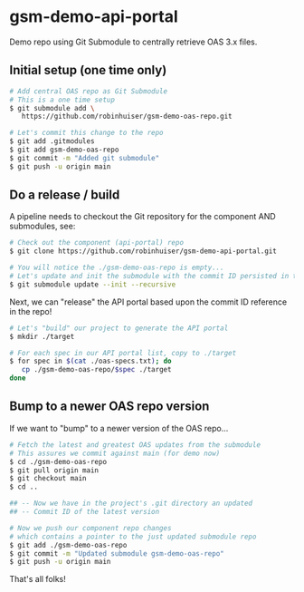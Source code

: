 # gsm-demo-api-portal

Demo repo using Git Submodule to centrally retrieve OAS 3.x files.

## Initial setup (one time only)

~~~bash
# Add central OAS repo as Git Submodule
# This is a one time setup
$ git submodule add \
   https://github.com/robinhuiser/gsm-demo-oas-repo.git

# Let's commit this change to the repo
$ git add .gitmodules
$ git add gsm-demo-oas-repo
$ git commit -m "Added git submodule"
$ git push -u origin main
~~~

## Do a release / build

A pipeline needs to checkout the Git repository for the component AND submodules, see:

~~~bash
# Check out the component (api-portal) repo
$ git clone https://github.com/robinhuiser/gsm-demo-api-portal.git 

# You will notice the ./gsm-demo-oas-repo is empty...
# Let's update and init the submodule with the commit ID persisted in the repo
$ git submodule update --init --recursive
~~~

Next, we can "release" the API portal based upon the commit ID reference in the repo!

~~~bash
# Let's "build" our project to generate the API portal
$ mkdir ./target

# For each spec in our API portal list, copy to ./target
$ for spec in $(cat ./oas-specs.txt); do
   cp ./gsm-demo-oas-repo/$spec ./target
done
~~~

## Bump to a newer OAS repo version

If we want to "bump" to a newer version of the OAS repo...

~~~bash
# Fetch the latest and greatest OAS updates from the submodule
# This assures we commit against main (for demo now)
$ cd ./gsm-demo-oas-repo
$ git pull origin main
$ git checkout main
$ cd ..

## -- Now we have in the project's .git directory an updated 
## -- Commit ID of the latest version

# Now we push our component repo changes 
# which contains a pointer to the just updated submodule repo
$ git add ./gsm-demo-oas-repo
$ git commit -m "Updated submodule gsm-demo-oas-repo"
$ git push -u origin main
~~~

That's all folks!
